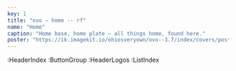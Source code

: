 ```yaml
---
key: 1
title: "ovo – home -- rf"
name: "Home"
caption: "Home base, home plate – all things home, found here."
poster: "https://ik.imagekit.io/ohiosveryown/ovo--3.7/index/covers/poster__home@3x.webp?updatedAt=1716576643233"
---
```


:HeaderIndex
:ButtonGroup
:HeaderLogos
:ListIndex
